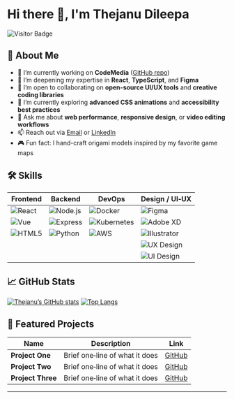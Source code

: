 <!--
===============================================================================
❓ How to use:
1. Rename this file to README.md in your GitHub profile repository.
2. Edit the sections below with your own content, badges, and links.
3. Commit and push to see it live on your profile page!
===============================================================================
-->

# Hi there 👋, I'm **Thejanu Dileepa**

![Visitor Badge](https://visitor-badge.laobi.icu/badge?page_id=yourusername.yourusername)

## 🚀 About Me
- 🔭 I’m currently working on **CodeMedia** ([GitHub repo](https://github.com/thejanubandarigoda/project))
- 🌱 I’m deepening my expertise in **React**, **TypeScript**, and **Figma**
- 👯 I’m open to collaborating on **open-source UI/UX tools** and **creative coding libraries**
- 🤝 I’m currently exploring **advanced CSS animations** and **accessibility best practices**
- 💬 Ask me about **web performance**, **responsive design**, or **video editing workflows**
- 📫 Reach out via [Email](mailto:dileepabandarigoda@gmail.com) or [LinkedIn](https://lk.linkedin.com/in/thejanu-dileepa-bandarigoda)
- 🎮 Fun fact: I hand-craft origami models inspired by my favorite game maps


## 🛠️ Skills

| Frontend            | Backend           | DevOps              | Design / UI‑UX        |
| ------------------- | ----------------- | ------------------- | --------------------- |
| ![React][react]     | ![Node.js][node]  | ![Docker][docker]   | ![Figma][figma]       |
| ![Vue][vue]         | ![Express][express]| ![Kubernetes][k8s] | ![Adobe XD][adobexd]  |
| ![HTML5][html5]     | ![Python][python] | ![AWS][aws]         | ![Illustrator][ai]    |
|                     |                   |                     | ![UX Design][ux]       |
|                     |                   |                     | ![UI Design][ui]       |

[ux]: https://img.shields.io/badge/UX-Design-purple?style=for-the-badge&logo=adobe-illustrator&logoColor=white
[ui]: https://img.shields.io/badge/UI-Design-blue?style=for-the-badge&logo=adobe-xd&logoColor=white

## 📈 GitHub Stats

[![Thejanu’s GitHub stats](https://github-readme-stats.vercel.app/api?username=thejanubandarigoda&show_icons=true&theme=radical)](https://github.com/thejanubandarigoda)
[![Top Langs](https://github-readme-stats.vercel.app/api/top-langs/?username=thejanubandarigoda&layout=compact&theme=radical)](https://github.com/thejanubandarigoda)



## 📂 Featured Projects
| Name             | Description                       | Link                                                      |
| ---------------- | --------------------------------- | --------------------------------------------------------- |
| **Project One**  | Brief one‑line of what it does    | [GitHub](https://github.com/thejanubandarigoda/one)       |
| **Project Two**  | Brief one‑line of what it does    | [GitHub](https://github.com/thejanubandarigoda/two)       |
| **Project Three**| Brief one‑line of what it does    | [GitHub](https://github.com/thejanubandarigoda/three)     |


---

<!-- Badges -->
[react]: https://img.shields.io/badge/React-20232A?style=for-the-badge&logo=react&logoColor=61DAFB
[node]: https://img.shields.io/badge/Node.js-339933?style=for-the-badge&logo=nodedotjs&logoColor=white
[vue]: https://img.shields.io/badge/Vue.js-35495E?style=for-the-badge&logo=vue.js&logoColor=4FC08D
[express]: https://img.shields.io/badge/Express.js-404D59?style=for-the-badge
[docker]: https://img.shields.io/badge/Docker-2496ED?style=for-the-badge&logo=docker&logoColor=white
[k8s]: https://img.shields.io/badge/Kubernetes-326CE5?style=for-the-badge&logo=kubernetes&logoColor=white
[aws]: https://img.shields.io/badge/AWS-232F3E?style=for-the-badge&logo=amazonaws&logoColor=white
[html5]: https://img.shields.io/badge/HTML5-E34F26?style=for-the-badge&logo=html5&logoColor=white
[python]: https://img.shields.io/badge/Python-3776AB?style=for-the-badge&logo=python&logoColor=white
[figma]: https://img.shields.io/badge/Figma-F24E1E?style=for-the-badge&logo=figma&logoColor=white
[adobexd]: https://img.shields.io/badge/Adobe_XD-FF61F6?style=for-the-badge&logo=adobe-xd&logoColor=white
[ai]: https://img.shields.io/badge/Illustrator-FF9A00?style=for-the-badge&logo=adobe-illustrator&logoColor=white
